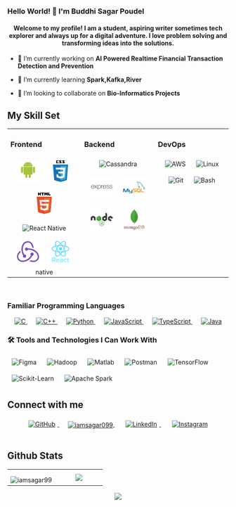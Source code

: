 ### Hello World! 👋 I'm Buddhi Sagar Poudel

<h4 align="center">Welcome to my profile! I am a student, aspiring writer sometimes tech explorer and always up for a digital adventure. I love problem solving and transforming ideas into the solutions.</h3>

- 🔭 I’m currently working on **AI Powered Realtime Financial Transaction Detection and Prevention**

- 🌱 I’m currently learning **Spark,Kafka,River**

- 👯 I’m looking to collaborate on **Bio-Informatics Projects**



## My Skill Set  
<table><tr><td valign="top" width="33%">

### Frontend  
<div align="center">  
<img style="margin: 10px" src="https://raw.githubusercontent.com/devicons/devicon/master/icons/android/android-original-wordmark.svg" alt="Android" width="50" height="50" />
<img style="margin: 10px" src="https://raw.githubusercontent.com/devicons/devicon/master/icons/css3/css3-original-wordmark.svg" alt="CSS3"    height="50" />
<img style="margin: 10px" src="https://raw.githubusercontent.com/devicons/devicon/master/icons/html5/html5-original-wordmark.svg" alt="HTML5"    height="50" />
<img style="margin: 10px" src="https://reactnative.dev/img/header_logo.svg" alt="React Native"    height="50" />
  <img style="margin: 10px" src="https://raw.githubusercontent.com/devicons/devicon/master/icons/redux/redux-original.svg" alt="Redux"    height="50" />


<img style="margin: 10px" src="https://raw.githubusercontent.com/devicons/devicon/master/icons/react/react-original-wordmark.svg" alt="React"    height="50" />
native
</div></td><td valign="top" width="33%">

### Backend  
<div align="center">  
<img style="margin: 10px" src="https://www.vectorlogo.zone/logos/apache_cassandra/apache_cassandra-icon.svg" alt="Cassandra"    height="50" />
<img style="margin: 10px" src="https://raw.githubusercontent.com/devicons/devicon/master/icons/express/express-original-wordmark.svg" alt="Express.js"    height="50" />
<img style="margin: 10px" src="https://raw.githubusercontent.com/devicons/devicon/master/icons/mysql/mysql-original-wordmark.svg" alt="MySQL"    height="50" />
<img style="margin: 10px" src="https://raw.githubusercontent.com/devicons/devicon/master/icons/nodejs/nodejs-original-wordmark.svg" alt="Node.js"    height="50" />
<img style="margin: 10px" src="https://raw.githubusercontent.com/devicons/devicon/master/icons/mongodb/mongodb-original-wordmark.svg" alt="MongoDB"    height="50" />

</div></td><td valign="top" width="33%">

### DevOps  
<div align="center">  
<img style="margin: 10px" src="https://profilinator.rishav.dev/skills-assets/amazonwebservices-original-wordmark.svg" alt="AWS" height="50" />   
<img style="margin: 10px" src="https://profilinator.rishav.dev/skills-assets/linux-original.svg" alt="Linux" height="50" />  
<img style="margin: 10px" src="https://profilinator.rishav.dev/skills-assets/git-scm-icon.svg" alt="Git" height="50" />  
<img style="margin: 10px" src="https://profilinator.rishav.dev/skills-assets/gnu_bash-icon.svg" alt="Bash" height="50" />  
</div></td></tr></table>  

<br/>  

###  Familiar Programming Languages
<p align="center">
  <!-- C -->
  <a href="https://en.wikipedia.org/wiki/C_(programming_language)" target="_blank">
    <img src="https://img.shields.io/badge/C-%2300599C.svg?style=flat-square&logo=c&logoColor=white" alt="C">
  </a>&nbsp;&nbsp;&nbsp;&nbsp;
  <!-- C++ -->
  <a href="https://www.cplusplus.com/" target="_blank">
    <img src="https://img.shields.io/badge/C++-%2300599C.svg?style=flat-square&logo=c%2B%2B&logoColor=white" alt="C++">
  </a>&nbsp;&nbsp;&nbsp;&nbsp;
  <!-- Python -->
  <a href="https://www.python.org/" target="_blank">
    <img src="https://img.shields.io/badge/Python-%2314354C.svg?style=flat-square&logo=python&logoColor=white" alt="Python">
  </a>&nbsp;&nbsp;&nbsp;&nbsp;
  <!-- JavaScript -->
  <a href="https://developer.mozilla.org/en-US/docs/Web/JavaScript" target="_blank">
    <img src="https://img.shields.io/badge/JavaScript-%23F7DF1E.svg?style=flat-square&logo=javascript&logoColor=black" alt="JavaScript">
  </a>&nbsp;&nbsp;&nbsp;&nbsp;
  <!-- TypeScript -->
  <a href="https://www.typescriptlang.org/" target="_blank">
    <img src="https://img.shields.io/badge/TypeScript-%23007ACC.svg?style=flat-square&logo=typescript&logoColor=white" alt="TypeScript">
  </a>&nbsp;&nbsp;&nbsp;&nbsp;
  <!-- Java -->
  <a href="https://www.java.com" target="_blank">
    <img src="https://img.shields.io/badge/Java-%23ED8B00.svg?style=flat-square&logo=java&logoColor=white" alt="Java">
  </a>
</p>


### 🛠️ Tools and Technologies I Can Work With
<p>
<img style="margin: 10px" src="https://www.vectorlogo.zone/logos/figma/figma-icon.svg" alt="Figma"    height="50" />
<img style="margin: 10px" src="https://www.vectorlogo.zone/logos/apache_hadoop/apache_hadoop-icon.svg" alt="Hadoop"    height="50" />
<img style="margin: 10px" src="https://upload.wikimedia.org/wikipedia/commons/2/21/Matlab_Logo.png" alt="Matlab"    height="50" />
<img style="margin: 10px" src="https://www.vectorlogo.zone/logos/getpostman/getpostman-icon.svg" alt="Postman"    height="50" />
<img style="margin: 10px" src="https://www.vectorlogo.zone/logos/tensorflow/tensorflow-icon.svg" alt="TensorFlow"    height="50" />
<img style="margin: 10px" src="https://upload.wikimedia.org/wikipedia/commons/0/05/Scikit_learn_logo_small.svg" alt="Scikit-Learn"    height="50" />
<img style="margin: 10px" src="https://img.shields.io/badge/Apache_Spark-%23E25A1C.svg?style=flat-square&logo=apache-spark&logoColor=white" alt="Apache Spark"    height="50" />

</p>

## Connect with me 

<div align="center">
  <a href="https://github.com/iamsagar99" target="_blank">
    <img src="https://img.shields.io/badge/github-%2324292e.svg?&style=for-the-badge&logo=github&logoColor=white" alt="GitHub" style="margin: 5px" />
  </a>&nbsp;&nbsp;&nbsp;&nbsp;
  <a href="https://leetcode.com/iamsagar099" target="_blank">
    <img align="center" src="https://raw.githubusercontent.com/rahuldkjain/github-profile-readme-generator/master/src/images/icons/Social/leet-code.svg" alt="iamsagar099" height="30" />
  </a>&nbsp;&nbsp;&nbsp;&nbsp;
  <a href="https://www.linkedin.com/in/imsagar99" target="_blank">
    <img src="https://img.shields.io/badge/linkedin-%231E77B5.svg?&style=for-the-badge&logo=linkedin&logoColor=white" alt="LinkedIn" style="margin: 5px" />
  </a>&nbsp;&nbsp;&nbsp;&nbsp;
  <a href="https://www.instagram.com/null_pointer._" target="_blank">
    <img src="https://img.shields.io/badge/instagram-%23000000.svg?&style=for-the-badge&logo=instagram&logoColor=white" alt="Instagram" style="margin: 5px" />
  </a>
</div>

  

<br/>  



## Github Stats 

<table><tr>
  <td align="top" width="50%">

<div align="center">  

<p><img align="left" src="https://github-readme-stats.vercel.app/api/top-langs?username=iamsagar99&show_icons=true&locale=en&layout=compact" alt="iamsagar99" /></p>

</div></td>
<td align="top" width="50%">

<div align="center">  
  <div align="center"><img src="https://github-readme-stats.vercel.app/api?username=iamsagar99&show_icons=true&count_private=true" align="center" /></div>  
</div></td></tr></table>  

<div align="center">
<img src="https://komarev.com/ghpvc/?username=iamsagar99&&style=flat-square" align="center" />
</div>  
